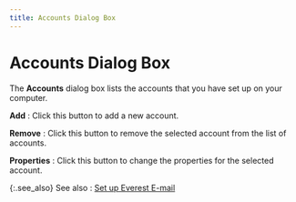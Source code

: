 ```yaml
---
title: Accounts Dialog Box
---
```


# Accounts Dialog Box


The **Accounts** dialog box lists  the accounts that you have set up on your computer.


**Add**
: Click this button to add a new account.


**Remove**
: Click this button to remove the selected account  from the list of accounts.


**Properties**
: Click this button to change the properties for the  selected account.


{:.see_also}
See also
: [Set up Everest  E-mail]({{site.eml_baseurl}}/set_up_everest_e_mail.html)

